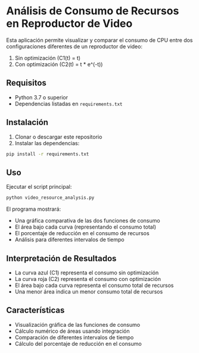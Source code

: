 # Análisis de Consumo de Recursos en Reproductor de Video

Esta aplicación permite visualizar y comparar el consumo de CPU entre dos configuraciones diferentes de un reproductor de video:

1. Sin optimización (C1(t) = t)
2. Con optimización (C2(t) = t * e^(-t))

## Requisitos

- Python 3.7 o superior
- Dependencias listadas en `requirements.txt`

## Instalación

1. Clonar o descargar este repositorio
2. Instalar las dependencias:
```bash
pip install -r requirements.txt
```

## Uso

Ejecutar el script principal:
```bash
python video_resource_analysis.py
```

El programa mostrará:
- Una gráfica comparativa de las dos funciones de consumo
- El área bajo cada curva (representando el consumo total)
- El porcentaje de reducción en el consumo de recursos
- Análisis para diferentes intervalos de tiempo

## Interpretación de Resultados

- La curva azul (C1) representa el consumo sin optimización
- La curva roja (C2) representa el consumo con optimización
- El área bajo cada curva representa el consumo total de recursos
- Una menor área indica un menor consumo total de recursos

## Características

- Visualización gráfica de las funciones de consumo
- Cálculo numérico de áreas usando integración
- Comparación de diferentes intervalos de tiempo
- Cálculo del porcentaje de reducción en el consumo 